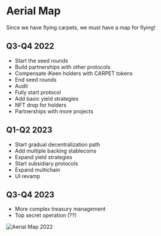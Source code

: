 # Aerial Map

Since we have flying carpets, we must have a map for flying!

## Q3-Q4 2022

- Start the seed rounds
- Build partnerships with other protocols
- Compensate iKeen holders with CARPET tokens
- End seed rounds
- Audit
- Fully start protocol
- Add basic yield strategies
- NFT drop for holders
- Partnerships with more projects

## Q1-Q2 2023

- Start gradual decentralization path
- Add multiple backing stablecoins
- Expand yield strategies
- Start subsidiary protocols
- Expand multichain
- UI revamp

## Q3-Q4 2023

- More complex treasury management
- Top secret operation (??)

![Aerial Map 2022](/img/aerialmap.png)
